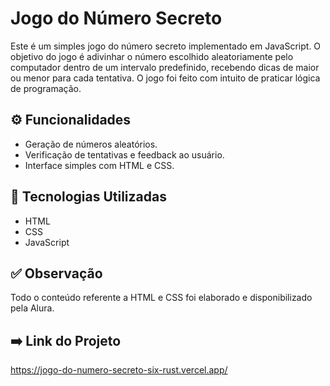 # Jogo do Número Secreto 

Este é um simples jogo do número secreto implementado em JavaScript. O objetivo do jogo é adivinhar o número escolhido aleatoriamente pelo computador dentro de um intervalo predefinido, recebendo dicas de maior ou menor para cada tentativa. O jogo foi feito com intuito de praticar lógica de programação.
## ⚙️ Funcionalidades
- Geração de números aleatórios.
- Verificação de tentativas e feedback ao usuário.
- Interface simples com HTML e CSS.

## 🤖 Tecnologias Utilizadas
- HTML
- CSS
- JavaScript

## ✅ Observação
  
Todo o conteúdo referente a HTML e CSS foi elaborado e disponibilizado pela Alura.

## ➡️ Link do Projeto 
https://jogo-do-numero-secreto-six-rust.vercel.app/
